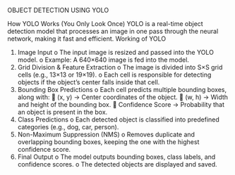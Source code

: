 OBJECT DETECTION USING YOLO

How YOLO Works (You Only Look Once)
YOLO is a real-time object detection model that processes an image in one pass through the neural network, making it fast and efficient.
Working of YOLO
1.	Image Input
o	The input image is resized and passed into the YOLO model.
o	Example: A 640×640 image is fed into the model.
2.	Grid Division & Feature Extraction
o	The image is divided into S×S grid cells (e.g., 13×13 or 19×19).
o	Each cell is responsible for detecting objects if the object’s center falls inside that cell.
3.	Bounding Box Predictions
o	Each cell predicts multiple bounding boxes, along with:
	(x, y) → Center coordinates of the object.
	(w, h) → Width and height of the bounding box.
	Confidence Score → Probability that an object is present in the box.
4.	Class Predictions
o	Each detected object is classified into predefined categories (e.g., dog, car, person).
5.	Non-Maximum Suppression (NMS)
o	Removes duplicate and overlapping bounding boxes, keeping the one with the highest confidence score.
6.	Final Output
o	The model outputs bounding boxes, class labels, and confidence scores.
o	The detected objects are displayed and saved.
